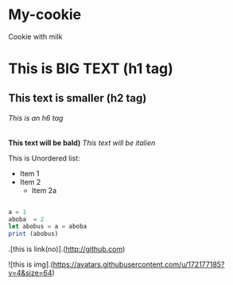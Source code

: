 # My-cookie
Cookie with milk

# This is BIG TEXT (h1 tag)
## This text is smaller (h2 tag)
###### This is an h6 tag

**This text will be bald)**
*This text will be italien*

This is Unordered list:
* Item 1
* Item 2
  * Item 2a
 
```javascript

a = 1
aboba  = 2
let abobus = a = aboba
print (abobus)
```

.[this is link(no)].(http://github.com)

![this is img].(https://avatars.githubusercontent.com/u/172177185?v=4&size=64)
